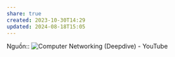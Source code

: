 ```yaml
---
share: true
created: 2023-10-30T14:29
updated: 2024-08-18T15:05
---
```

Nguồn:: ![Computer Networking (Deepdive) - YouTube](https://youtu.be/6G14NrjekLQ?si=AjtXaTmaV0pMQFIu)